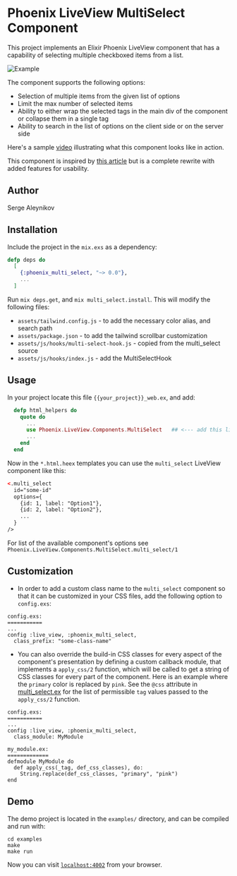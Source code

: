 # Phoenix LiveView MultiSelect Component

This project implements an Elixir Phoenix LiveView component that has a capability
of selecting multiple checkboxed items from a list.

![Example](https://user-images.githubusercontent.com/272543/214661918-110505f2-e796-40e3-a1ee-47178cb0daba.png)

The component supports the following options:

- Selection of multiple items from the given list of options
- Limit the max number of selected items
- Ability to either wrap the selected tags in the main div of the component or
collapse them in a single tag
- Ability to search in the list of options on the client side or on the server
side

Here's a sample [video](https://user-images.githubusercontent.com/272543/215292190-7932a617-10d4-437a-8ab5-5181461c2c38.mp4) illustrating what this component looks like in action.

This component is inspired by [this article](https://fly.io/phoenix-files/liveview-multi-select) but is a complete rewrite with added features for
usability.

## Author

Serge Aleynikov

## Installation

Include the project in the `mix.exs` as a dependency:
```elixir
defp deps do
  [
    {:phoenix_multi_select, "~> 0.0"},
    ...
  ]
```

Run `mix deps.get`, and `mix multi_select.install`. This will modify the following
files:

- `assets/tailwind.config.js` - to add the necessary color alias, and search path
- `assets/package.json` - to add the tailwind scrollbar customization
- `assets/js/hooks/multi-select-hook.js` - copied from the multi_select source
- `assets/js/hooks/index.js` - add the MultiSelectHook

## Usage

In your project locate this file `{{your_project}}_web.ex`, and add:

```elixir
  defp html_helpers do
    quote do
      ...
      use Phoenix.LiveView.Components.MultiSelect   ## <--- add this line
      ...
    end
  end
```

Now in the `*.html.heex` templates you can use the `multi_select` LiveView
component like this:
```html
<.multi_select
  id="some-id"
  options={
    {id: 1, label: "Option1"},
    {id: 2, label: "Option2"},
    ...
  }
/>
```

For list of the available component's options see
`Phoenix.LiveView.Components.MultiSelect.multi_select/1`

## Customization

- In order to add a custom class name to the `multi_select` component so that
it can be customized in your CSS files, add the following option to `config.exs`:
```
config.exs:
===========
...
config :live_view, :phoenix_multi_select,
  class_prefix: "some-class-name"
```

- You can also override the build-in CSS classes for every aspect of the
component's presentation by defining a custom callback module, that implements
a `apply_css/2` function, which will be called to get a string of CSS classes
for every part of the component.  Here is an example where the `primary` color
is replaced by `pink`.  See the `@css` attribute in
[multi_select.ex](https://github.com/saleyn/phx-multi-select/blob/main/lib/multi_select.ex#L148) for the list of permissible `tag` values passed to the `apply_css/2`
function.

```
config.exs:
===========
...
config :live_view, :phoenix_multi_select,
  class_module: MyModule

my_module.ex:
=============
defmodule MyModule do
  def apply_css(_tag, def_css_classes), do:
    String.replace(def_css_classes, "primary", "pink")
end
```

## Demo

The demo project is located in the `examples/` directory, and can be compiled
and run with:

```
cd examples
make
make run
```
Now you can visit [`localhost:4002`](http://localhost:4000) from your browser.
